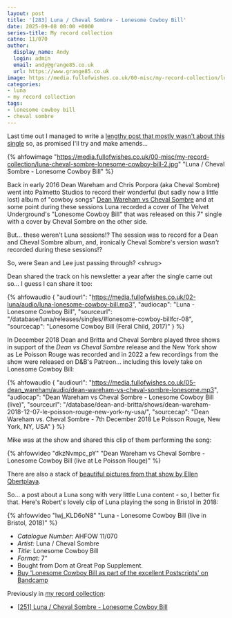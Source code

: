 ```yaml
---
layout: post
title: '[283] Luna / Cheval Sombre - Lonesome Cowboy Bill'
date: 2025-09-08 00:00 +0000
series-title: My record collection
catno: 11/070
author:
  display_name: Andy
  login: admin
  email: andy@grange85.co.uk
  url: https://www.grange85.co.uk
image: https://media.fullofwishes.co.uk/00-misc/my-record-collection/luna-cheval-sombre-lonesome-cowboy-bill-2.jpg
categories:
- luna
- my record collection
tags:
- lonesome cowboy bill
- cheval sombre
---
```

Last time out I managed to write a [lengthy post that mostly wasn't about this single](/2025/05/19/my-record-collection-luna-cheval-sombre-lonesome-cowboy-bill-7/) so, as promised I'll try and make amends...

{% ahfowimage "https://media.fullofwishes.co.uk/00-misc/my-record-collection/luna-cheval-sombre-lonesome-cowboy-bill-2.jpg" "Luna / Cheval Sombre - Lonesome Cowboy Bill" %}

Back in early 2016 Dean Wareham and Chris Porpora (aka Cheval Sombre) went into Palmetto Studios to record their wonderful (but sadly now a little lost) album of "cowboy songs" [Dean Wareham vs Cheval Sombre]() and at some point during these sessions Luna recorded a cover of The Velvet Underground's "Lonesome Cowboy Bill" that was released on this 7" single with a cover by Cheval Sombre on the other side.

But... these weren't Luna sessions!? The session was to record for a Dean and Cheval Sombre album, and, ironically Cheval Sombre's version _wasn't_ recorded during these sessions!?

So, were Sean and Lee just passing through? \<shrug\>

Dean shared the track on his newsletter a year after the single came out so... I guess I can share it too:

{% ahfowaudio {
"audiourl": "https://media.fullofwishes.co.uk/02-luna/audio/luna-lonesome-cowboy-bill.mp3",
"audiocap": "Luna - Lonesome Cowboy Bill",
"sourceurl": "/database/luna/releases/singles/#lonesome-cowboy-billfcr-08",
"sourcecap": "Lonesome Cowboy Bill (Feral Child, 2017)"
} %}

In December 2018 Dean and Britta and Cheval Sombre played three shows in support of the _Dean vs Cheval Sombre_ release and the New York show as Le Poisson Rouge was recorded and in 2022 a few recordings from the show were released on D&B's Patreon... including this lovely take on Lonesome Cowboy Bill:

{% ahfowaudio {
"audiourl": "https://media.fullofwishes.co.uk/05-dean_wareham/audio/dean-wareham-vs-cheval-sombre-lonesome.mp3",
"audiocap": "Dean Wareham vs Cheval Sombre - Lonesome Cowboy Bill (live)",
"sourceurl": "/database/dean-and-britta/shows/dean-wareham-2018-12-07-le-poisson-rouge-new-york-ny-usa/",
"sourcecap": "Dean Wareham vs. Cheval Sombre - 7th December 2018 Le Poisson Rouge, New York, NY, USA"
} %}

Mike was at the show and shared this clip of them performing the song:

{% ahfowvideo "dkzNvmpc_pY" "Dean Wareham vs Cheval Sombre - Lonesome Cowboy Bill (live at Le Poisson Rouge)" %}

There are also a stack of [beautiful pictures from that show by Ellen Qbertplaya](https://weallwantsomeone.org/2018/12/15/dean-wareham-vs-cheval-sombre-at-le-poisson-rouge-december-7-2018/).

So... a post about a Luna song with very little Luna content - so, I better fix that. Here's Robert's lovely clip of Luna playing the song in Bristol in 2018:

{% ahfowvideo "lwj_KLD6oN8" "Luna - Lonesome Cowboy Bill (live in Bristol, 2018)" %}

 - *Catalogue Number:* AHFOW 11/070
 - *Artist:* Luna / Cheval Sombre
 - *Title:* Lonesome Cowboy Bill
 - *Format:* 7"
 - Bought from Dom at Great Pop Supplement.
 - [Buy 'Lonesome Cowboy Bill as part of the excellent Postscripts' on Bandcamp](https://luna.bandcamp.com/album/postscripts)

Previously in [my record collection](/category/my-record-collection):
 - [[251] Luna / Cheval Sombre - Lonesome Cowboy Bill](/2025/05/19/my-record-collection-luna-cheval-sombre-lonesome-cowboy-bill-7/)
